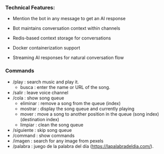 ### Technical Features:

- Mention the bot in any message to get an AI response
- Bot maintains conversation context within channels

- Redis-based context storage for conversations
- Docker containerization support
- Streaming AI responses for natural conversation flow

### Commands
 - /play : search music and play it. 
    - busca : enter the name or URL of the song.
 - /salir : leave voice channel
 - /cola : show song queue
    - eliminar : remove a song from the queue (index)
    - mostrar : display the song queue and currently playing 
    - mover : move a song to another position in the queue (song index) (destination index)
    - limpiar : clean the song queue
 - /siguiente : skip song queue
 - /command : show commands
 - /imagen : search for any image from pexels
 - /palabra : juego de la palabra del día (https://lapalabradeldia.com/).
